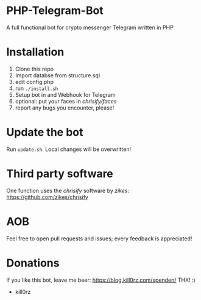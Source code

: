 # PHP-Telegram-Bot
A full functional bot for crypto messenger Telegram written in PHP

# Installation

1. Clone this repo
2. Import databse from structure.sql
3. edit config.php
4. run `./install.sh`
5. Setup bot in and Webhook for Telegram
6. optional: put your faces in *chrisify/faces*
7. report any bugs you encounter, please!

# Update the bot
Run `update.sh`.
Local changes will be overwritten!

# Third party software

One function uses the *chrisify* software by *zikes*: <https://github.com/zikes/chrisify>

# AOB
Feel free to open pull requests and issues; every feedback is appreciated!

# Donations

If you like this bot, leave me beer: <https://blog.kill0rz.com/spenden/>
THX! :)

- kill0rz